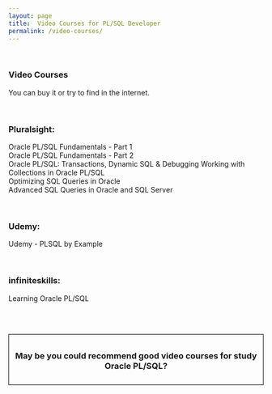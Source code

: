 ```yaml
---
layout: page
title:  Video Courses for PL/SQL Developer
permalink: /video-courses/
---
```


<br/>

### Video Courses

You can buy it or try to find in the internet.

<br/>

### Pluralsight:

Oracle PL/SQL Fundamentals - Part 1  
Oracle PL/SQL Fundamentals - Part 2  
Oracle PL/SQL: Transactions, Dynamic SQL & Debugging
Working with Collections in Oracle PL/SQL  
Optimizing SQL Queries in Oracle  
Advanced SQL Queries in Oracle and SQL Server  

<br/>

### Udemy:

Udemy - PLSQL by Example

<br/>

### infiniteskills:

Learning Oracle PL/SQL


<br/><br/>

<div style="padding:10px; border:thin solid black;" align="center">

  <h3>May be you could recommend good video courses for study Oracle PL/SQL?</h3>

</div>
